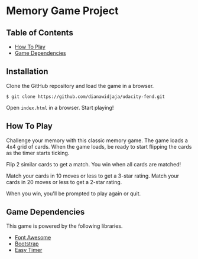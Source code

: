 # Memory Game Project

## Table of Contents

* [How To Play](#how-to-play)
* [Game Dependencies](#game-dependencies)

## Installation

Clone the GitHub repository and load the game in a browser.

```
$ git clone https://github.com/dianawidjaja/udacity-fend.git
```

Open `index.html` in a browser. Start playing!

## How To Play

Challenge your memory with this classic memory game. The game loads a 4x4 grid of cards. When the game loads, be ready to start flipping the cards as 
the timer starts ticking.

Flip 2 similar cards to get a match. You win when all cards are matched! 

Match your cards in 10 moves or less to get a 3-star rating. Match your cards in 20 moves or less to get a 2-star rating.

When you win, you'll be prompted to play again or quit.

## Game Dependencies

This game is powered by the following libraries.
  * [Font Awesome](https://fontawesome.com/)
  * [Bootstrap](https://getbootstrap.com/)
  * [Easy Timer](https://albert-gonzalez.github.io/easytimer.js/)
